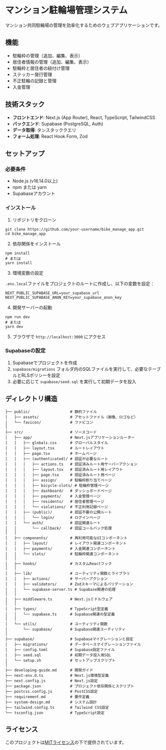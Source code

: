 # マンション駐輪場管理システム

マンション共同駐輪場の管理を効率化するためのウェブアプリケーションです。

## 機能

- 駐輪枠の管理（追加、編集、表示）
- 居住者情報の管理（追加、編集、表示）
- 駐輪枠と居住者の紐付け管理
- ステッカー発行管理
- 不正駐輪の記録と管理
- 入金管理

## 技術スタック

- **フロントエンド**: Next.js (App Router), React, TypeScript, TailwindCSS
- **バックエンド**: Supabase (PostgreSQL, Auth)
- **データ取得**: タンスタッククエリ
- **フォーム処理**: React Hook Form, Zod

## セットアップ

### 必要条件

- Node.js (v16.14.0以上)
- npm または yarn
- Supabaseアカウント

### インストール

1. リポジトリをクローン

```
git clone https://github.com/your-username/bike_manage_app.git
cd bike_manage_app
```

2. 依存関係をインストール

```
npm install
# または
yarn install
```

3. 環境変数の設定

`.env.local`ファイルをプロジェクトのルートに作成し、以下の変数を設定：

```
NEXT_PUBLIC_SUPABASE_URL=your_supabase_url
NEXT_PUBLIC_SUPABASE_ANON_KEY=your_supabase_anon_key
```

4. 開発サーバーの起動

```
npm run dev
# または
yarn dev
```

5. ブラウザで `http://localhost:3000` にアクセス

### Supabaseの設定

1. Supabaseでプロジェクトを作成
2. `supabase/migrations` フォルダ内のSQLファイルを実行して、必要なテーブルとRLSポリシーを設定
3. 必要に応じて `supabase/seed.sql` を実行して初期データを投入

## ディレクトリ構造

```
├── public/                  # 静的ファイル
│   ├── assets/              # アセットファイル（画像、ロゴなど）
│   └── favicon/             # ファビコン
│
├── src/                     # ソースコード
│   ├── app/                 # Next.jsアプリケーションルーター
│   │   ├── globals.css      # グローバルスタイル
│   │   ├── layout.tsx       # ルートレイアウト
│   │   ├── page.tsx         # ホームページ
│   │   ├── (authenticated)/ # 認証が必要なルート
│   │   │   ├── actions.ts   # 認証済みルート用サーバーアクション
│   │   │   ├── layout.tsx   # 認証済みルート用レイアウト
│   │   │   ├── page.tsx     # 認証済みルート用ページ
│   │   │   ├── assign/      # 駐輪枠割り当てページ
│   │   │   ├── bicycle-slots/ # 駐輪枠管理ページ
│   │   │   ├── dashboard/   # ダッシュボードページ
│   │   │   ├── payments/    # 入金管理ページ
│   │   │   ├── residents/   # 居住者管理ページ
│   │   │   └── violations/  # 不正利用記録ページ
│   │   ├── (public)/        # 認証不要の公開ルート
│   │   │   └── login/       # ログインページ
│   │   └── auth/            # 認証関連ルート
│   │       └── callback/    # 認証コールバック処理
│   │
│   ├── components/          # 再利用可能なUIコンポーネント
│   │   ├── layout/          # レイアウト関連コンポーネント
│   │   ├── payments/        # 入金関連コンポーネント
│   │   └── slots/           # 駐輪枠関連コンポーネント
│   │
│   ├── hooks/               # カスタムReactフック
│   │
│   ├── lib/                 # ユーティリティ関数とライブラリ
│   │   ├── actions/         # サーバーアクション
│   │   ├── validators/      # Zodスキーマによるバリデーション
│   │   └── supabase-server.ts # Supabase関連の処理
│   │
│   ├── middleware.ts        # Next.jsミドルウェア
│   │
│   ├── types/               # TypeScript型定義
│   │   └── supabase.ts      # Supabase関連の型定義
│   │
│   └── utils/               # ユーティリティ関数
│       └── supabase/        # Supabase関連ユーティリティ
│
├── supabase/                # Supabaseマイグレーションと設定
│   ├── migrations/          # データベースマイグレーションファイル
│   ├── config.toml          # Supabase設定ファイル
│   ├── seed.sql             # 初期データ投入用SQL
│   └── setup.sh             # セットアップスクリプト
│
├── developing-guide.md      # 開発ガイド
├── next-env.d.ts            # Next.js環境型定義
├── next.config.js           # Next.js設定
├── package.json             # プロジェクト依存関係とスクリプト
├── postcss.config.js        # PostCSS設定
├── requirement.md           # 要件定義
├── system-design.md         # システム設計
├── tailwind.config.ts       # Tailwind CSS設定
└── tsconfig.json            # TypeScript設定
```

## ライセンス

このプロジェクトは[MITライセンス](LICENSE)の下で提供されています。